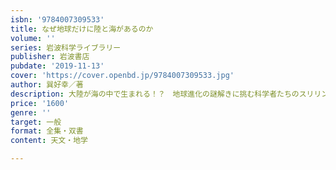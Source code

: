 ```yaml
---
isbn: '9784007309533'
title: なぜ地球だけに陸と海があるのか
volume: ''
series: 岩波科学ライブラリー
publisher: 岩波書店
pubdate: '2019-11-13'
cover: 'https://cover.openbd.jp/9784007309533.jpg'
author: 巽好幸／著
description: 大陸が海の中で生まれる！？　地球進化の謎解きに挑む科学者たちのスリリングな営みをお楽しみあれ．
price: '1600'
genre: ''
target: 一般
format: 全集・双書
content: 天文・地学

---
```

